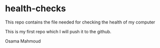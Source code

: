 # health-checks
This repo contains the file needed for checking the health of my computer 

This is my first repo which I will push it to the github.

Osama Mahmoud